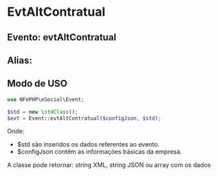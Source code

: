 # EvtAltContratual

## Evento: evtAltContratual

## Alias: 


## Modo de USO

```php
use NFePHP\eSocial\Event;

$std = new \stdClass();
$evt = Event::evtAltContratual($configJson, $std);
```

Onde:
- $std são inseridos os dados referentes ao evento.
- $configJson contêm as informações básicas da empresa.

A classe pode retornar: string XML, string JSON ou array com os dados
